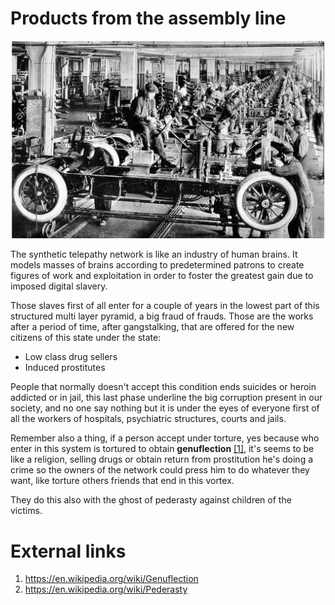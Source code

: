# Products from the assembly line 

![Car's assembly line](1923-automobile-fabbrica-di-automobili-sulla-linea-di-assemblaggio-finale-di-new-york-cmt08n.jpg)

The synthetic telepathy network is like an industry of human brains.  It models masses of brains according to predetermined patrons to create figures of work and exploitation in order to foster the greatest gain due to imposed digital slavery. 

Those slaves first of all enter for a couple of years in the lowest part of this structured multi layer pyramid, a big fraud of frauds. Those are the works after a period of time, after gangstalking, that are offered for the new citizens of this state under the state:

- Low class drug sellers
- Induced prostitutes

People that normally doesn't accept this condition ends suicides or heroin addicted or in jail, this last phase underline the big corruption present in our society, and no one say nothing but it is under the eyes of everyone first of all the workers of hospitals, psychiatric structures, courts and jails.

Remember also a thing, if a person accept under torture, yes because who enter in this system is tortured to obtain **genuflection** [[1]](https://en.wikipedia.org/wiki/Genuflection), it's seems to be like a religion, selling drugs or obtain return from prostitution he's doing a crime so the owners of the network could press him to do whatever they want, like torture others friends that end in this vortex. 

They do this also with the ghost of pederasty against children of the victims. 

# External links

1. https://en.wikipedia.org/wiki/Genuflection
2. https://en.wikipedia.org/wiki/Pederasty